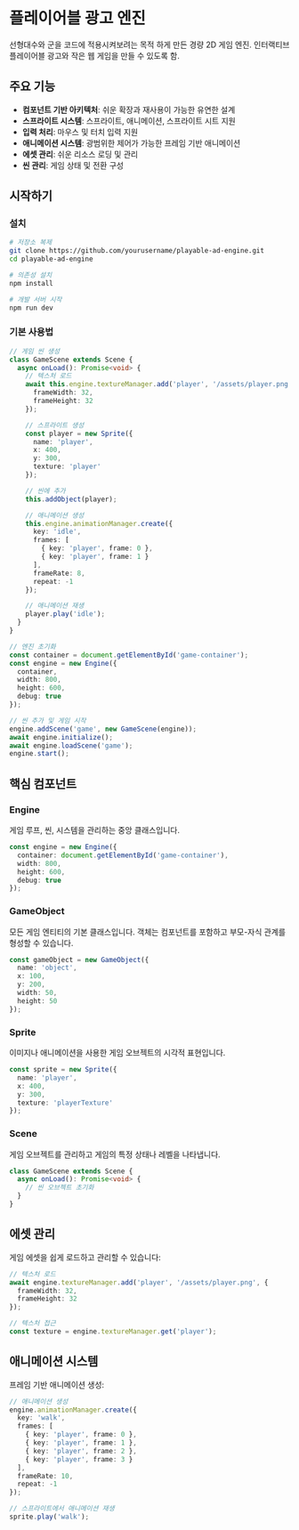 # 플레이어블 광고 엔진
선형대수와 군을 코드에 적용시켜보려는 목적 하게 만든 경량 2D 게임 엔진.
인터랙티브 플레이어블 광고와 작은 웹 게임을 만들 수 있도록 함.

## 주요 기능

- **컴포넌트 기반 아키텍처**: 쉬운 확장과 재사용이 가능한 유연한 설계
- **스프라이트 시스템**: 스프라이트, 애니메이션, 스프라이트 시트 지원
- **입력 처리**: 마우스 및 터치 입력 지원
- **애니메이션 시스템**: 광범위한 제어가 가능한 프레임 기반 애니메이션
- **에셋 관리**: 쉬운 리소스 로딩 및 관리
- **씬 관리**: 게임 상태 및 전환 구성

## 시작하기

### 설치

```bash
# 저장소 복제
git clone https://github.com/yourusername/playable-ad-engine.git
cd playable-ad-engine

# 의존성 설치
npm install

# 개발 서버 시작
npm run dev
```

### 기본 사용법

```typescript
// 게임 씬 생성
class GameScene extends Scene {
  async onLoad(): Promise<void> {
    // 텍스처 로드
    await this.engine.textureManager.add('player', '/assets/player.png', {
      frameWidth: 32,
      frameHeight: 32
    });

    // 스프라이트 생성
    const player = new Sprite({
      name: 'player',
      x: 400,
      y: 300,
      texture: 'player'
    });

    // 씬에 추가
    this.addObject(player);

    // 애니메이션 생성
    this.engine.animationManager.create({
      key: 'idle',
      frames: [
        { key: 'player', frame: 0 },
        { key: 'player', frame: 1 }
      ],
      frameRate: 8,
      repeat: -1
    });

    // 애니메이션 재생
    player.play('idle');
  }
}

// 엔진 초기화
const container = document.getElementById('game-container');
const engine = new Engine({
  container,
  width: 800,
  height: 600,
  debug: true
});

// 씬 추가 및 게임 시작
engine.addScene('game', new GameScene(engine));
await engine.initialize();
await engine.loadScene('game');
engine.start();
```

## 핵심 컴포넌트

### Engine

게임 루프, 씬, 시스템을 관리하는 중앙 클래스입니다.

```typescript
const engine = new Engine({
  container: document.getElementById('game-container'),
  width: 800,
  height: 600,
  debug: true
});
```

### GameObject

모든 게임 엔티티의 기본 클래스입니다. 객체는 컴포넌트를 포함하고 부모-자식 관계를 형성할 수 있습니다.

```typescript
const gameObject = new GameObject({
  name: 'object',
  x: 100,
  y: 200,
  width: 50,
  height: 50
});
```

### Sprite

이미지나 애니메이션을 사용한 게임 오브젝트의 시각적 표현입니다.

```typescript
const sprite = new Sprite({
  name: 'player',
  x: 400,
  y: 300,
  texture: 'playerTexture'
});
```

### Scene

게임 오브젝트를 관리하고 게임의 특정 상태나 레벨을 나타냅니다.

```typescript
class GameScene extends Scene {
  async onLoad(): Promise<void> {
    // 씬 오브젝트 초기화
  }
}
```

## 에셋 관리

게임 에셋을 쉽게 로드하고 관리할 수 있습니다:

```typescript
// 텍스처 로드
await engine.textureManager.add('player', '/assets/player.png', {
  frameWidth: 32,
  frameHeight: 32
});

// 텍스처 접근
const texture = engine.textureManager.get('player');
```

## 애니메이션 시스템

프레임 기반 애니메이션 생성:

```typescript
// 애니메이션 생성
engine.animationManager.create({
  key: 'walk',
  frames: [
    { key: 'player', frame: 0 },
    { key: 'player', frame: 1 },
    { key: 'player', frame: 2 },
    { key: 'player', frame: 3 }
  ],
  frameRate: 10,
  repeat: -1
});

// 스프라이트에서 애니메이션 재생
sprite.play('walk');
```
